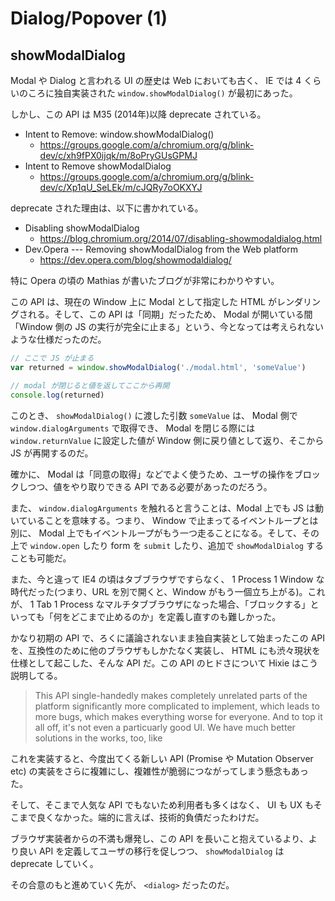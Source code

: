 # Dialog/Popover (1)

## showModalDialog

Modal や Dialog と言われる UI の歴史は Web においても古く、 IE では 4 くらいのころに独自実装された `window.showModalDialog()` が最初にあった。

しかし、この API は M35 (2014年)以降 deprecate されている。

- Intent to Remove: window.showModalDialog()
  - https://groups.google.com/a/chromium.org/g/blink-dev/c/xh9fPX0ijqk/m/8oPryGUsGPMJ
- Intent to Remove showModalDialog
  - https://groups.google.com/a/chromium.org/g/blink-dev/c/Xp1qU_SeLEk/m/cJQRy7oOKXYJ

deprecate された理由は、以下に書かれている。

- Disabling showModalDialog
  - https://blog.chromium.org/2014/07/disabling-showmodaldialog.html
- Dev.Opera --- Removing showModalDialog from the Web platform
  - https://dev.opera.com/blog/showmodaldialog/

特に Opera の頃の Mathias が書いたブログが非常にわかりやすい。

この API は、現在の Window 上に Modal として指定した HTML がレンダリングされる。そして、この API は「同期」だったため、 Modal が開いている間「Window 側の JS の実行が完全に止まる」という、今となっては考えられないような仕様だったのだ。

```js
// ここで JS が止まる
var returned = window.showModalDialog('./modal.html', 'someValue')

// modal が閉じると値を返してここから再開
console.log(returned)
```

このとき、 `showModalDialog()` に渡した引数 `someValue` は、 Modal 側で `window.dialogArguments` で取得でき、 Modal を閉じる際には `window.returnValue` に設定した値が Window 側に戻り値として返り、そこから JS が再開するのだ。

確かに、 Modal は「同意の取得」などでよく使うため、ユーザの操作をブロックしつつ、値をやり取りできる API である必要があったのだろう。

また、 `window.dialogArguments` を触れると言うことは、Modal 上でも JS は動いていることを意味する。つまり、 Window で止まってるイベントループとは別に、 Modal 上でもイベントループがもう一つ走ることになる。そして、その上で `window.open` したり form を `submit` したり、追加で `showModalDialog` することも可能だ。

また、今と違って IE4 の頃はタブブラウザですらなく、 1 Process 1 Window な時代だった(つまり、URL を別で開くと、Window がもう一個立ち上がる)。これが、 1 Tab 1 Process なマルチタブブラウザになった場合、「ブロックする」といっても「何をどこまで止めるのか」を定義し直すのも難しかった。

かなり初期の API で、ろくに議論されないまま独自実装として始まったこの API を、互換性のために他のブラウザもしかたなく実装し、 HTML にも渋々現状を仕様として起こした、そんな API だ。この API のヒドさについて Hixie はこう説明してる。

> This API single-handedly makes completely unrelated parts of the platform significantly more complicated to implement, which leads to more bugs, which makes everything worse for everyone.
> And to top it all off, it's not even a particuarly good UI. We have much better solutions in the works, too, like <dialog>.
>
> この API のせいで、プラットフォームのまったく関係のない部分の実装が著しく複雑になり、バグが増え、すべての人にとってすべてが悪くなる。
> その上、特に良いUIでもない。私たちは、 `<dialog>` のような、より良い解決策も準備している。
>
> --- https://groups.google.com/a/chromium.org/g/blink-dev/c/xh9fPX0ijqk/m/8oPryGUsGPMJ

これを実装すると、今度出てくる新しい API (Promise や Mutation Observer etc) の実装をさらに複雑にし、複雑性が脆弱につながってしまう懸念もあった。

そして、そこまで人気な API でもないため利用者も多くはなく、 UI も UX もそこまで良くなかった。端的に言えば、技術的負債だったわけだ。

ブラウザ実装者からの不満も爆発し、この API を長いこと抱えているより、より良い API を定義してユーザの移行を促しつつ、 `showModalDialog` は deprecate していく。

その合意のもと進めていく先が、 `<dialog>` だったのだ。